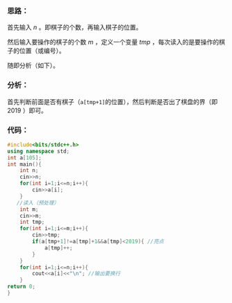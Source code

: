 ### 思路：

首先输入 $n$ 。即棋子的个数，再输入棋子的位置。

然后输入要操作的棋子的个数 $m$ ，定义一个变量 $tmp$ ，每次读入的是要操作的棋子的位置（或编号）。

随即分析（如下）。

### 分析：

首先判断前面是否有棋子（```a[tmp+1]```的位置），然后判断是否出了棋盘的界（即 $2019$ ）即可。

### 代码：

```cpp
#include<bits/stdc++.h>
using namespace std;
int a[105];
int main(){
	int n;
	cin>>n;
	for(int i=1;i<=n;i++){
		cin>>a[i];
	}
   //读入（预处理）
	int m;
	cin>>m;
	int tmp;
	for(int i=1;i<=m;i++){
		cin>>tmp;
		if(a[tmp+1]!=a[tmp]+1&&a[tmp]<2019){ //亮点
			a[tmp]++;
		}
	}
	for(int i=1;i<=n;i++){
		cout<<a[i]<<"\n"; //输出要换行
	}
return 0;
} 
```
